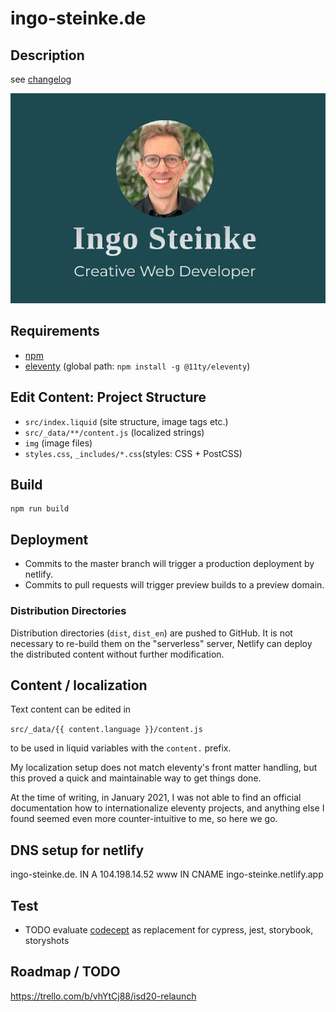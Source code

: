 # ingo-steinke.de

## Description

see [changelog](./CHANGELOG.md)

![screenshot](_screenshots/screenshot-ingo-steinke-de.jpg)

## Requirements

- [npm](https://www.npmjs.com)
- [eleventy](https://www.11ty.dev/) (global path: `npm install -g @11ty/eleventy`)

## Edit Content: Project Structure

- `src/index.liquid` (site structure, image tags etc.)
- `src/_data/**/content.js` (localized strings)
- `img` (image files)
- `styles.css`, `_includes/*.css`(styles: CSS + PostCSS)

## Build

```
npm run build
```

## Deployment

- Commits to the master branch will trigger a production deployment by netlify.
- Commits to pull requests will trigger preview builds to a preview domain.

### Distribution Directories

Distribution directories (`dist`, `dist_en`) are pushed to GitHub.
It is not necessary to re-build them on the "serverless" server,
Netlify can deploy the distributed content without further modification.

## Content / localization

Text content can be edited in

```src/_data/{{ content.language }}/content.js```

to be used in liquid variables with the `content.` prefix.

My localization setup does not match eleventy's front matter handling,
but this proved a quick and maintainable way to get things done.

At the time of writing, in January 2021, I was not able to find an official documentation
how to internationalize eleventy projects, and anything else I found seemed even more
counter-intuitive to me, so here we go.

## DNS setup for netlify

ingo-steinke.de.  IN  A     104.198.14.52
www           IN  CNAME ingo-steinke.netlify.app

## Test

* TODO evaluate [codecept](https://codecept.io) as replacement for cypress, jest, storybook, storyshots

## Roadmap / TODO

https://trello.com/b/vhYtCj88/isd20-relaunch
